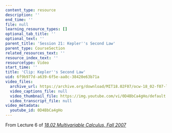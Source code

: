 ```yaml
---
content_type: resource
description: ''
end_time: ''
file: null
learning_resource_types: []
optional_tab_title: ''
optional_text: ''
parent_title: 'Session 21: Kepler''s Second Law'
parent_type: CourseSection
related_resources_text: ''
resource_index_text: ''
resourcetype: Video
start_time: ''
title: 'Clip: Kepler''s Second Law'
uid: 6f9b977d-a639-6f5e-aa8c-38420e63b71a
video_files:
  archive_url: https://archive.org/download/MIT18.02F07/ocw-18_02-f07-lec06_300k.mp4
  video_captions_file: null
  video_thumbnail_file: https://img.youtube.com/vi/0D4BbCa4gHo/default.jpg
  video_transcript_file: null
video_metadata:
  youtube_id: 0D4BbCa4gHo
---
```


From Lecture 6 of [_18.02 Multivariable Calculus, Fall 2007_](/courses/18-02-multivariable-calculus-fall-2007/pages/video-lectures)
